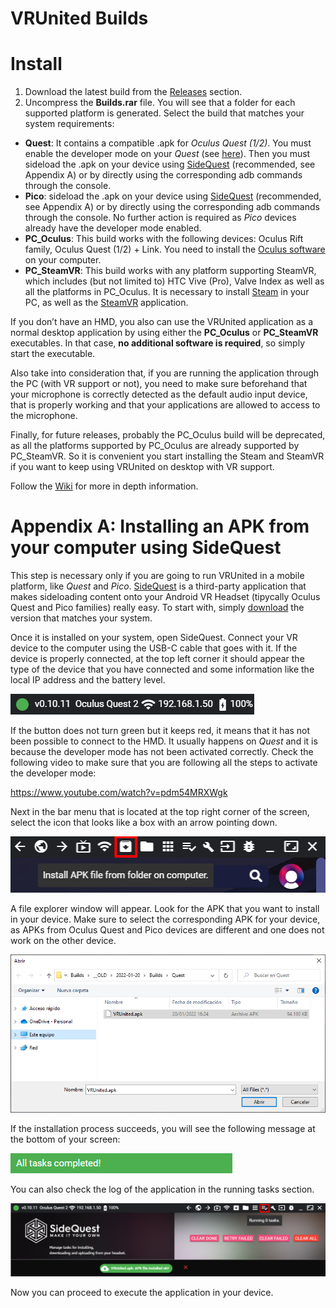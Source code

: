 # VRUnited Builds

# Install

1. Download the latest build from the [Releases](https://github.com/eventlab-projects/VRUnited_Builds/releases) section. 
2. Uncompress the __Builds.rar__ file. You will see that a folder for each supported platform is generated. Select the build that matches your system requirements:
* __Quest__: It contains a compatible .apk for _Oculus Quest (1/2)_. You must enable the developer mode on your _Quest_ (see [here](https://developer.oculus.com/documentation/native/android/mobile-device-setup/)). Then you must sideload the .apk on your device using [SideQuest](https://sidequestvr.com/setup-howto) (recommended, see Appendix A) or by directly using the corresponding adb commands through the console.
* __Pico__: sideload the .apk on your device using [SideQuest](https://sidequestvr.com/setup-howto) (recommended, see Appendix A) or by directly using the corresponding adb commands through the console. No further action is required as _Pico_ devices already have the developer mode enabled.
* __PC_Oculus__: This build works with the following devices: Oculus Rift family, Oculus Quest (1/2) + Link. You need to install the [Oculus software](https://www.oculus.com/setup/) on your computer.
* __PC_SteamVR__: This build works with any platform supporting SteamVR, which includes (but not limited to) HTC Vive (Pro), Valve Index as well as all the platforms in PC_Oculus. It is necessary to install [Steam](https://store.steampowered.com/) in your PC, as well as the [SteamVR](https://store.steampowered.com/app/250820/SteamVR/) application.

If you don’t have an HMD, you also can use the VRUnited application as a normal desktop application by using either the __PC_Oculus__ or __PC_SteamVR__ executables. In that case, __no additional software is required__, so simply start the executable.

Also take into consideration that, if you are running the application through the PC (with VR support or not), you need to make sure beforehand that your microphone is correctly detected as the default audio input device, that is properly working and that your applications are allowed to access to the microphone.

Finally, for future releases, probably the PC_Oculus build will be deprecated, as all the platforms supported by PC_Oculus are already supported by PC_SteamVR. So it is convenient you start installing the Steam and SteamVR if you want to keep using VRUnited on desktop with VR support.

Follow the [Wiki](https://github.com/eventlab-projects/VRUnited_Builds/wiki) for more in depth information. 

# Appendix A: Installing an APK from your computer using SideQuest

This step is necessary only if you are going to run VRUnited in a mobile platform, like _Quest_ and _Pico_. [SideQuest](https://sidequestvr.com/) is a third-party application that makes sideloading content onto your Android VR Headset (tipycally Oculus Quest and Pico families) really easy. To start with, simply [download](https://sidequestvr.com/setup-howto) the version that matches your system.

Once it is installed on your system, open SideQuest. Connect your VR device to the computer using the USB-C cable that goes with it. If the device is properly connected, at the top left corner it should appear the type of the device that you have connected and some information like the local IP address and the battery level.

![](/Documentation~/AppendixA/sq00.png)

If the button does not turn green but it keeps red, it means that it has not been possible to connect to the HMD. It usually happens on _Quest_ and it is because the developer mode has not been activated correctly. Check the following video to make sure that you are following all the steps to activate the developer mode:

https://www.youtube.com/watch?v=pdm54MRXWgk

Next in the bar menu that is located at the top right corner of the screen, select the icon that looks like a box with an arrow pointing down.

![](/Documentation~/AppendixA/sq01.png)

A file explorer window will appear. Look for the APK that you want to install in your device. Make sure to select the corresponding APK for your device, as APKs from Oculus Quest and Pico devices are different and one does not work on the other device.

![](/Documentation~/AppendixA/sq02.png)

If the installation process succeeds, you will see the following message at the bottom of your screen:

![](/Documentation~/AppendixA/sq03.png)

You can also check the log of the application in the running tasks section.

![](/Documentation~/AppendixA/sq04.png)

Now you can proceed to execute the application in your device.
